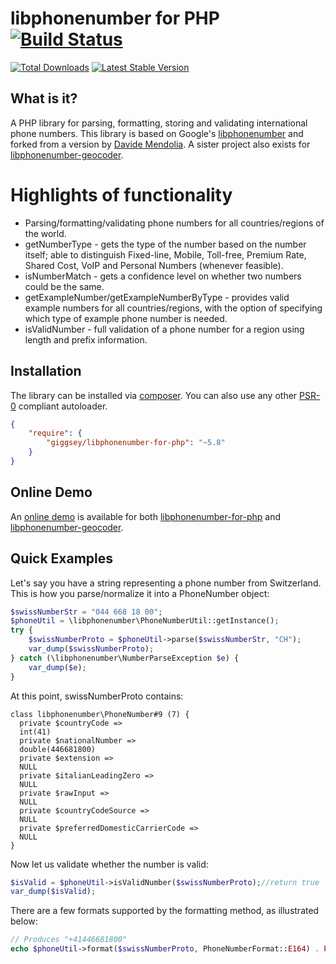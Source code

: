 # libphonenumber for PHP [![Build Status](https://travis-ci.org/giggsey/libphonenumber-for-php.png?branch=master)](https://travis-ci.org/giggsey/libphonenumber-for-php)

[![Total Downloads](https://poser.pugx.org/giggsey/libphonenumber-for-php/downloads.png)](https://packagist.org/packages/giggsey/libphonenumber-for-php)
[![Latest Stable Version](https://poser.pugx.org/giggsey/libphonenumber-for-php/v/stable.png)](https://packagist.org/packages/giggsey/libphonenumber-for-php)

## What is it?
A PHP library for parsing, formatting, storing and validating international phone numbers. This library is based on Google's [libphonenumber](https://code.google.com/p/libphonenumber/) and forked from a version by [Davide Mendolia](https://github.com/davideme/libphonenumber-for-PHP).
A sister project also exists for [libphonenumber-geocoder](https://github.com/giggsey/libphonenumber-geocoder).


# Highlights of functionality
* Parsing/formatting/validating phone numbers for all countries/regions of the world.
* getNumberType - gets the type of the number based on the number itself; able to distinguish Fixed-line, Mobile, Toll-free, Premium Rate, Shared Cost, VoIP and Personal Numbers (whenever feasible).
* isNumberMatch - gets a confidence level on whether two numbers could be the same.
* getExampleNumber/getExampleNumberByType - provides valid example numbers for all countries/regions, with the option of specifying which type of example phone number is needed.
* isValidNumber - full validation of a phone number for a region using length and prefix information.

## Installation

The library can be installed via [composer](http://getcomposer.org/). You can also use any other [PSR-0](https://github.com/php-fig/fig-standards/blob/master/accepted/PSR-0.md) compliant autoloader.

```json
{
    "require": {
        "giggsey/libphonenumber-for-php": "~5.8"
    }
}
```


## Online Demo
An [online demo](http://giggsey.com/libphonenumber/) is available for both [libphonenumber-for-php](https://github.com/giggsey/libphonenumber-for-php) and [libphonenumber-geocoder](https://github.com/giggsey/libphonenumber-geocoder).

## Quick Examples
Let's say you have a string representing a phone number from Switzerland. This is how you parse/normalize it into a PhoneNumber object:

```php
$swissNumberStr = "044 668 18 00";
$phoneUtil = \libphonenumber\PhoneNumberUtil::getInstance();
try {
    $swissNumberProto = $phoneUtil->parse($swissNumberStr, "CH");
    var_dump($swissNumberProto);
} catch (\libphonenumber\NumberParseException $e) {
    var_dump($e);
}
```

At this point, swissNumberProto contains:

    class libphonenumber\PhoneNumber#9 (7) {
      private $countryCode =>
      int(41)
      private $nationalNumber =>
      double(446681800)
      private $extension =>
      NULL
      private $italianLeadingZero =>
      NULL
      private $rawInput =>
      NULL
      private $countryCodeSource =>
      NULL
      private $preferredDomesticCarrierCode =>
      NULL
    }

Now let us validate whether the number is valid:

```php
$isValid = $phoneUtil->isValidNumber($swissNumberProto);//return true
var_dump($isValid);
```

There are a few formats supported by the formatting method, as illustrated below:

```php
// Produces "+41446681800"
echo $phoneUtil->format($swissNumberProto, PhoneNumberFormat::E164) . PHP_EOL;
```
